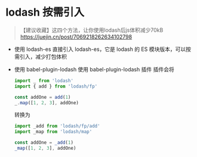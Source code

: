 # lodash 按需引入

> 【建议收藏】这四个方法，让你使用lodash后js体积减少70kB
> <https://juejin.cn/post/7069218262634102798>

- 使用 lodash-es
   直接引入 lodash-es，它是 lodash 的 ES 模块版本，可以按需引入，减少打包体积
- 使用 babel-plugin-lodash
    使用 babel-plugin-lodash 插件
    插件会将

    ```js
    import _ from 'lodash'
    import { add } from 'lodash/fp'

    const addOne = add(1)
    _.map([1, 2, 3], addOne)
    ```

    转换为

    ```js
    import _add from 'lodash/fp/add'
    import _map from 'lodash/map'

    const addOne = _add(1)
    _map([1, 2, 3], addOne)
    ```
